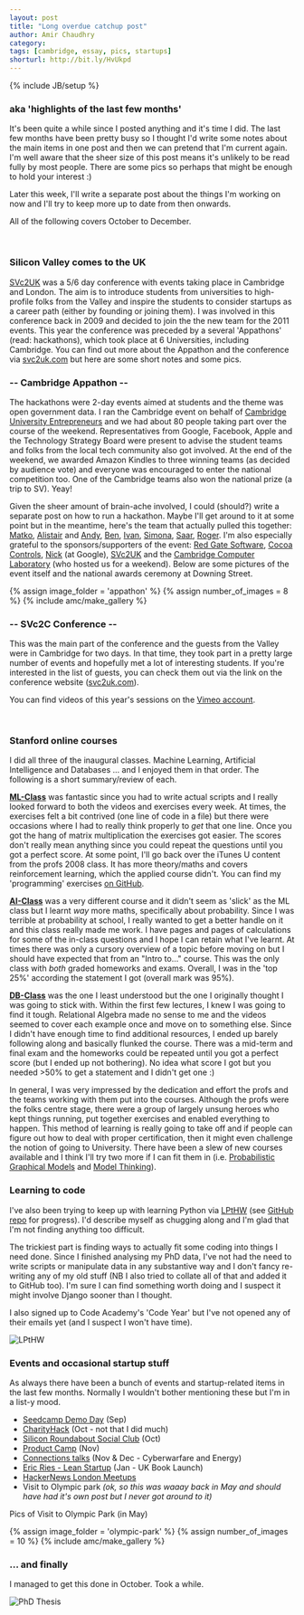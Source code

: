 ```yaml
---
layout: post
title: "Long overdue catchup post"
author: Amir Chaudhry
category: 
tags: [cambridge, essay, pics, startups]
shorturl: http://bit.ly/HvUkpd
---
```

{% include JB/setup %}

<!-- permalink: http://amirchaudhry.com/catchup-post-oct-dec -->

### aka 'highlights of the last few months'

It's been quite a while since I posted anything and it's time I did.  The last few months have been pretty busy so I thought I'd write some notes about the main items in one post and then we can pretend that I'm current again.  I'm well aware that the sheer size of this post means it's unlikely to be read fully by most people.  There are some pics so perhaps that might be enough to hold your interest :)

Later this week, I'll write a separate post about the things I'm working on now and I'll try to keep more up to date from then onwards.  

All of the following covers October to December.

<br />

### Silicon Valley comes to the UK

[SVc2UK][svc2uk.com] was a 5/6 day conference with events taking place in Cambridge and London.  The aim is to introduce students from universities to high-profile folks from the Valley and inspire the students to consider startups as a career path (either by founding or joining them).  I was involved in this conference back in 2009 and decided to join the the new team for the 2011 events.  This year the conference was preceded by a several 'Appathons' (read: hackathons), which took place at 6 Universities, including Cambridge.  You can find out more about the Appathon and the conference via [svc2uk.com][] but here are some short notes and some pics.

### -- Cambridge Appathon --

The hackathons were 2-day events aimed at students and the theme was open government data.  I ran the Cambridge event on behalf of [Cambridge University Entrepreneurs][] and we had about 80 people taking part over the course of the weekend.  Representatives from Google, Facebook, Apple and the Technology Strategy Board were present to advise the student teams and folks from the local tech community also got involved.  At the end of the weekend, we awarded Amazon Kindles to three winning teams (as decided by audience vote) and everyone was encouraged to enter the national competition too.  One of the Cambridge teams also won the national prize (a trip to SV).  Yeay!

Given the sheer amount of brain-ache involved, I could (should?) write a separate post on how to run a hackathon.  Maybe I'll get around to it at some point but in the meantime, here's the team that actually pulled this together: [Matko][], [Alistair][] and [Andy][], [Ben][], [Ivan][], [Simona][], [Saar][], [Roger][].  I'm also especially grateful to the sponsors/supporters of the event: [Red Gate Software][], [Cocoa Controls][], [Nick][] (at Google), [SVc2UK][svc2uk.com] and the [Cambridge Computer Laboratory][] (who hosted us for a weekend).  Below are some pictures of the event itself and the national awards ceremony at Downing Street.

{% assign image_folder = 'appathon' %}
{% assign number_of_images = 8 %}
{% include amc/make_gallery %}

### -- SVc2C Conference -- 

This was the main part of the conference and the guests from the Valley were in Cambridge for two days.  In that time, they took part in a pretty large number of events and hopefully met a lot of interesting students.  If you're interested in the list of guests, you can check them out via the link on the conference website ([svc2uk.com]).

You can find videos of this year's sessions on the [Vimeo account][SVC-Vimeo].

[Cambridge University Entrepreneurs]: http://www.cue.org.uk
[svc2uk.com]: http://www.svc2uk.com
[SVC-Vimeo]: http://vimeo.com/user5407037
[Matko]: http://web.math.pmf.unizg.hr/~mabotinc/index.html
[Alistair]: http://www.cl.cam.ac.uk/~arb33/
[Andy]: http://www.cl.cam.ac.uk/~acr31/
[Ben]: https://twitter.com/benfwirtz
[Ivan]: https://twitter.com/#!/ivanmazour
[Simona]: https://twitter.com/#!/simofeja
[Saar]: http://www.saardrimer.com/
[Roger]: http://uk.linkedin.com/pub/roger-coulston/26/598/7a1
[Red Gate Software]: http://www.red-gate.com/
[Cocoa Controls]: http://cocoacontrols.com/
[Nick]: https://plus.google.com/106738482735452735039/posts
[Cambridge Computer Laboratory]: http://www.cl.cam.ac.uk/

<br />

### Stanford online courses

I did all three of the inaugural classes. Machine Learning, Artificial Intelligence and Databases ... and I enjoyed them in that order.  The following is a short summary/review of each.

**[ML-Class][]** was fantastic since you had to write actual scripts and I really looked forward to both the videos and exercises every week.  At times, the exercises felt a bit contrived (one line of code in a file) but there were occasions where I had to really think properly to *get* that one line.  Once you got the hang of matrix multiplication the exercises got easier.  The scores don't really mean anything since you could repeat the questions until you got a perfect score. At some point, I'll go back over the iTunes U content from the profs 2008 class.  It has more theory/maths and covers reinforcement learning, which the applied course didn't.  You can find my 'programming' exercises [on GitHub][Github ML Repo].

**[AI-Class][]** was a very different course and it didn't seem as 'slick' as the ML class but I learnt *way* more maths, specifically about probability.  Since I was terrible at probability at school, I really wanted to get a better handle on it and this class really made me work.  I have pages and pages of calculations for some of the in-class questions and I hope I can retain what I've learnt.  At times there was only a cursory overview of a topic before moving on but I should have expected that from an "Intro to..." course.  This was the only class with *both* graded homeworks and exams. Overall, I was in the 'top 25%' according the statement I got (overall mark was 95%).

**[DB-Class][]** was the one I least understood but the one I originally thought I was going to stick with.  Within the first few lectures, I knew I was going to find it tough.  Relational Algebra made no sense to me and the videos seemed to cover each example once and move on to something else.  Since I didn't have enough time to find additional resources, I ended up barely following along and basically flunked the course.  There was a mid-term and final exam and the homeworks could be repeated until you got a perfect score (but I ended up not bothering).  No idea what score I got but you needed >50% to get a statement and I didn't get one :)

In general, I was very impressed by the dedication and effort the profs and the teams working with them put into the courses.  Although the profs were the folks centre stage, there were a group of largely unsung heroes who kept things running, put together exercises and enabled everything to happen.  This method of learning is really going to take off and if people can figure out how to deal with proper certification, then it might even challenge the notion of going to University.  There have been a slew of new courses available and I think I'll try two more if I can fit them in (i.e. [Probabilistic Graphical Models][pgm-class] and [Model Thinking][model-class]).

[ML-Class]: http://www.ml-class.org/
[AI-Class]: https://www.ai-class.com/
[DB-Class]: http://www.db-class.org
[GitHub ML Repo]: https://github.com/amirmc/ai-ml-classes
[pgm-class]: http://www.pgm-class.org/
[model-class]: http://www.modelthinker-class.org/


### Learning to code

I've also been trying to keep up with learning Python via [LPtHW][] (see [GitHub repo][Github LPtHW Repo] for progress).   I'd describe myself as chugging along and I'm glad that I'm not finding anything too difficult.

The trickiest part is finding ways to actually fit some coding into things I need done.  Since I finished analysing my PhD data, I've not had the need to write scripts or manipulate data in any substantive way and I don't fancy re-writing any of my old stuff (NB I also tried to collate all of that and added it to GitHub too).  I'm sure I can find something worth doing and I suspect it might involve Django sooner than I thought.  

I also signed up to Code Academy's 'Code Year' but I've not opened any of their emails yet (and I suspect I won't have time).

![LPtHW](/images/web/lpthwbook.jpg "Learn Python the Hard Way")

[LPtHW]: http://learnpythonthehardway.org/
[Github LPtHW Repo]: https://github.com/amirmc/TheHardWay


### Events and occasional startup stuff

As always there have been a bunch of events and startup-related items in the last few months.  Normally I wouldn't bother mentioning these but I'm in a list-y mood.

- [Seedcamp Demo Day](http://www.seedcamp.com/2011/09/seedcamp-week-breaking-records-yet-again.html) (Sep)
- [CharityHack](https://twitter.com/#!/charityhack2011) (Oct - not that I did much)
- [Silicon Roundabout Social Club](http://www.meetup.com/SiliconRoundaboutSocialClub/) (Oct)
- [Product Camp](http://www.productcamplondon.com/events/productcamp-london-3-november-26th-2011/) (Nov)
- [Connections talks](http://www.dar.cam.ac.uk/connections) (Nov & Dec - Cyberwarfare and Energy)
- [Eric Ries - Lean Startup](http://www.cabume.co.uk/the-cluster/the-future-is-now-eric-ries-in-cambridge.html) (Jan - UK Book Launch)
- [HackerNews London Meetups](http://www.meetup.com/hnlondon/)
- Visit to Olympic park *(ok, so this was waaay back in May and should have had it's own post but I never got around to it)*

Pics of Visit to Olympic Park (in May)

{% assign image_folder = 'olympic-park' %}
{% assign number_of_images = 10 %}
{% include amc/make_gallery %}


### ... and finally

I managed to get this done in October.  Took a while.

![PhD Thesis](/images/singles/thesis.jpg "PhD Thesis")